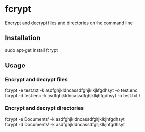 # fcrypt

Encrypt and decrypt files and directories on the command line

## Installation

sudo apt-get install fcrypt

## Usage

### Encrypt and decrypt files

fcrypt -e test.txt -k asdfghjkldncassdfghjklkjhfgdhsyt -o test.enc \
fcrypt -d test.enc -k asdfghjkldncassdfghjklkjhfgdhsyt -o test.txt \

### Encrypt and decrypt directories

fcrypt -e Documents/ -k asdfghjkldncassdfghjklkjhfgdhsyt \
fcrypt -d Documents/ -k asdfghjkldncassdfghjklkjhfgdhsyt
